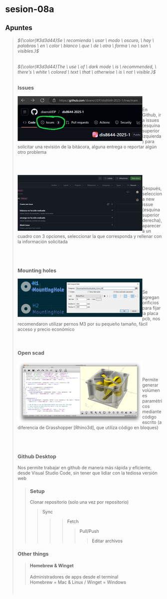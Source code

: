 # sesion-08a

## Apuntes
> ###### ${\color{#3d3d44}Se \ recomienda \ usar \ modo \ oscuro, \ hay \ palabras \ en \ color \ blanco \ que \ de \ otra \ forma \ no \ son \ visibles.}$ <br/>
> ###### ${\color{#3d3d44}The \ use \ of \ dark mode \ is \ recommended, \ there's \ white \ colored \ text \ that \ otherwise \ is \ not \ visible.}$ <br/>
>
> ### Issues
> <img align="left" src="./files/issues.jpg" width=400> </br></br> En Github, ir a issues (esquina superior izquierda) para solicitar una revisión de la bitácora, alguna entrega o reportar algún otro problema </br></br></br></br>
>
> <img align="left" src="./files/newIssue.jpg" width=400> </br></br> Después, selecciona new issue (esquina superior derecha), aparecerá un cuadro con 3 opciones, seleccionar la que corresponda y rellenar con la información solicitada </br></br></br></br>
>
> ### Mounting holes
> <img align="left" src="./files/hole.jpg" width=400> </br></br> Se agregan orificios para fijar la placa pcb, nos recomendaron utilizar pernos M3 por su pequeño tamaño, fácil acceso y precio económico</br></br></br>
>
> ### Open scad
> <img align="left" src="./files/openScad.png" width=400> </br></br></br> Permite generar volúmenes paramétricos mediante código escrito (a diferencia de Grasshopper [Rhino3d], que utiliza código en bloques) </br></br></br></br>
>
> ### Github Desktop
> Nos permite trabajar en github de manera más rápida y eficiente, desde Visual Studio Code, sin tener que lidiar con la tediosa versión web
>> ### Setup
>> Clonar repositorio (solo una vez por repositorio)
>>> Sync
>>>>> Fetch
>>>>>> Pull/Push
>>>>>>> Editar archivos 
>
> ### Other things
>
>> #### Homebrew & Winget
>> Administradores de apps desde el terminal </br> Homebrew = Mac & Linux / Winget = Windows
> </br>
